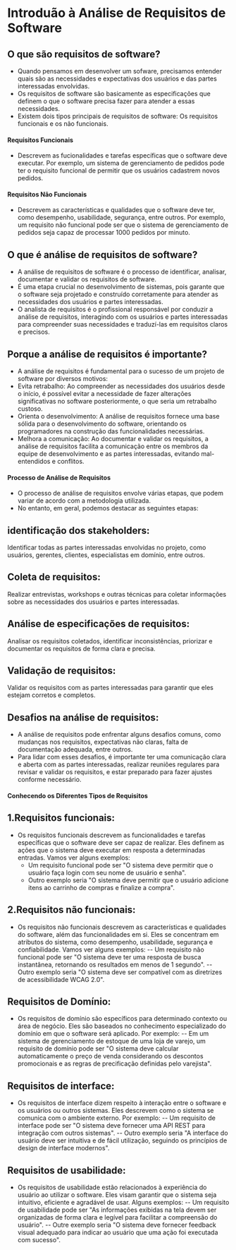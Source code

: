 # Introduão à Análise de Requisitos de Software

## O que são requisitos de software?
- Quando pensamos em desenvolver um sofware, precisamos entender quais são as necessidades e expectativas dos usuários e das partes interessadas envolvidas.
- Os requisitos de software são basicamente as especificações que definem o que o software precisa fazer para atender a essas necessidades.
- Existem dois tipos principais de requisitos de software: Os requisitos funcionais e os não funcionais.

#### Requisitos Funcionais
- Descrevem as fucionalidades e tarefas específicas que o software deve executar. Por exemplo, um sistema de gerenciamento de pedidos pode ter o requisito funcional de permitir que os usuários cadastrem novos pedidos.

#### Requisitos Não Funcionais
- Descrevem as características e qualidades que o software deve ter, como desempenho, usabilidade, segurança, entre outros. Por exemplo, um requisito não funcional pode ser que o sistema de gerenciamento de pedidos seja capaz de processar 1000 pedidos por minuto.

## O que é análise de requisitos de software?
- A análise de requisitos de software é o processo de identificar, analisar, documentar e validar os requisitos de software.
- É uma etapa crucial no desenvolvimento de sistemas, pois garante que o software seja projetado e construído corretamente para atender as necessidades dos usuários e partes interessadas.
- O analista de requisitos é o profissional responsável por conduzir a análise de requisitos, interagindo com os usuários e partes interessadas para compreender suas necessidades e traduzí-las em requisitos claros e precisos.

## Porque a análise de requisitos é importante?
- A análise de requisitos é fundamental para o sucesso de um projeto de software por diversos motivos:
- Evita retrabalho:
Ao compreender as necessidades dos usuários desde o início, é possível evitar a necessidade de fazer alterações significativas no software posteriormente, o que seria um retrabalho custoso.
- Orienta o desenvolvimento:
A análise de requisitos fornece uma base sólida para o desenvolvimento do software, orientando os programadores na construção das funcionalidades necessárias.
- Melhora a comunicação:
Ao documentar e validar os requisitos, a análise de requisitos facilita a comunicação entre os membros da equipe de desenvolvimento e as partes interessadas, evitando mal-entendidos e conflitos.

#### Processo de Análise de Requisitos
- O processo de análise de requisitos envolve várias etapas, que podem variar de acordo com a metodologia utilizada.
- No entanto, em geral, podemos destacar as seguintes etapas:

## identificação dos stakeholders:
Identificar todas as partes interessadas envolvidas no projeto, como usuários, gerentes, clientes, especialistas em domínio, entre outros.

## Coleta de requisitos:
Realizar entrevistas, workshops e outras técnicas para coletar informações sobre as necessidades dos usuários e partes interessadas.

## Análise de especificações de requisitos:
Analisar os requisitos coletados, identificar inconsistências, priorizar e documentar os requisitos de forma clara e precisa.

## Validação de requisitos:
Validar os requisitos com as partes interessadas para garantir que eles estejam corretos e completos.

## Desafios na análise de requisitos:
- A análise de requisitos pode enfrentar alguns desafios comuns, como mudanças nos requisitos, expectativas não claras, falta de documentação adequada, entre outros.
- Para lidar com esses desafios, é importante ter uma comunicação clara e aberta com as partes interessadas, realizar reuniões regulares para revisar e validar os requisitos, e estar preparado para fazer ajustes conforme necessário.

#### Conhecendo os Diferentes Tipos de Requisitos

## 1.Requisitos funcionais:
- Os requisitos funcionais descrevem as funcionalidades e tarefas específicas que o software deve ser capaz de realizar. Eles definem as ações que o sistema deve executar em resposta a determinadas entradas. Vamos ver alguns exemplos:
  - Um requisito funcional pode ser "O sistema deve permitir que o usuário faça login com seu nome de usuário e senha".
  - Outro exemplo seria "O sistema deve permitir que o usuário adicione itens ao carrinho de compras e finalize a compra".

## 2.Requisitos não funcionais:
- Os requisitos não funcionais descrevem as características e qualidades do software, além das funcionalidades em si. Eles se concentram em atributos do sistema, como desempenho, usabilidade, segurança e confiabilidade. Vamos ver alguns exemplos:
-- Um requisito não funcional pode ser "O sistema deve ter uma resposta de busca instantânea, retornando os resultados em menos de 1 segundo".
-- Outro exemplo seria "O sistema deve ser compatível com as diretrizes de acessibilidade WCAG 2.0".

## Requisitos de Domínio:
- Os requisitos de domínio são específicos para determinado contexto ou área de negócio. Eles são baseados no conhecimento especializado do domínio em que o software será aplicado. Por exemplo:
-- Em um sistema de gerenciamento de estoque de uma loja de varejo, um requisito de domínio pode ser "O sistema deve calcular automaticamente o preço de venda considerando os descontos promocionais e as regras de precificação definidas pelo varejista".

## Requisitos de interface:
- Os requisitos de interface dizem respeito à interação entre o software e os usuários ou outros sistemas. Eles descrevem como o sistema se comunica com o ambiente externo. Por exemplo:
-- Um requisito de interface pode ser "O sistema deve fornecer uma API REST para integração com outros sistemas".
-- Outro exemplo seria "A interface do usuário deve ser intuitiva e de fácil utilização, seguindo os princípios de design de interface modernos".

## Requisitos de usabilidade:
- Os requisitos de usabilidade estão relacionados à experiência do usuário ao utilizar o software. Eles visam garantir que o sistema seja intuitivo, eficiente e agradável de usar. Alguns exemplos:
-- Um requisito de usabilidade pode ser "As informações exibidas na tela devem ser organizadas de forma clara e legível para facilitar a compreensão do usuário".
-- Outre exemplo seria "O sistema deve fornecer feedback visual adequado para indicar ao usuário que uma ação foi executada com sucesso".